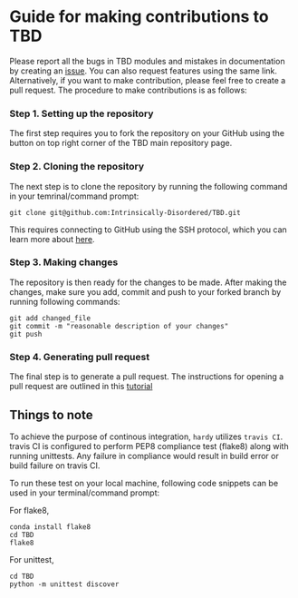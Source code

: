 # Guide for making contributions to TBD

Please report all the bugs in TBD modules and mistakes in documentation by creating an <a href="https://github.com/Intrinsically-Disordered/TBD/issues/new">issue</a>. You can also request features using the same link. Alternatively, if you want to make contribution, please feel free to create a pull request. The procedure to make contributions is as follows:

### Step 1. Setting up the repository

The first step requires you to fork the repository on your GitHub using the button on top right corner of the TBD main repository page.


### Step 2. Cloning the repository

The next step is to clone the repository by running the following command in your temrinal/command prompt:
```
git clone git@github.com:Intrinsically-Disordered/TBD.git
```
This requires connecting to GitHub using the SSH protocol, which you can learn more about <a href="https://docs.github.com/en/authentication/connecting-to-github-with-ssh">here</a>.

### Step 3. Making changes

The repository is then ready for the changes to be made. After making the changes, make sure you add, commit and push to your forked branch by running following commands:

```
git add changed_file
git commit -m "reasonable description of your changes"
git push
```

### Step 4. Generating pull request

The final step is to generate a pull request. The instructions for opening a pull request are outlined in this <a href="https://docs.github.com/en/pull-requests/collaborating-with-pull-requests/proposing-changes-to-your-work-with-pull-requests/creating-a-pull-request">tutorial</a>


## Things to note
To achieve the purpose of continous integration, <code>hardy</code> utilizes <code>travis CI</code>. travis CI is configured to perform PEP8 compliance test (flake8) along with running unittests. Any failure in compliance would result in build error or build failure on travis CI.

To run these test on your local machine, following code snippets can be used in your terminal/command prompt:

For flake8,
```
conda install flake8
cd TBD
flake8
```

For unittest,
```
cd TBD
python -m unittest discover
```

